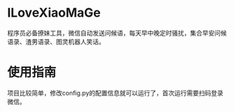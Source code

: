 # ILoveXiaoMaGe
程序员必备撩妹工具，微信自动发送问候语，每天早中晚定时骚扰，集合早安问候语录、渣男语录、图灵机器人笑话。
# 使用指南
项目比较简单，修改config.py的配置信息就可以运行了，首次运行需要扫码登录微信。
